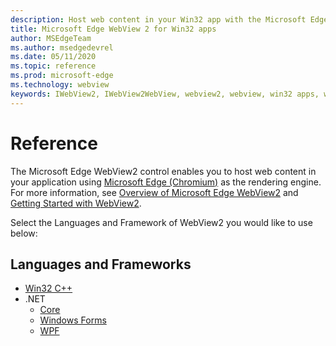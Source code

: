 ```yaml
---
description: Host web content in your Win32 app with the Microsoft Edge WebView 2 control
title: Microsoft Edge WebView 2 for Win32 apps
author: MSEdgeTeam
ms.author: msedgedevrel
ms.date: 05/11/2020
ms.topic: reference
ms.prod: microsoft-edge
ms.technology: webview
keywords: IWebView2, IWebView2WebView, webview2, webview, win32 apps, win32, edge, ICoreWebView2, ICoreWebView2Controller, browser control, edge html
---
```


# Reference

The Microsoft Edge WebView2 control enables you to host web content in your application using [Microsoft Edge \(Chromium\)](https://www.microsoftedgeinsider.com) as the rendering engine.  For more information, see [Overview of Microsoft Edge WebView2](./index.md) and [Getting Started with WebView2](gettingstarted/win32.md).

Select the Languages and Framework of WebView2 you would like to use below:

## Languages and Frameworks

* [Win32 C++](reference/win32/0-9-488-reference-webview2.md)
* .NET
  * [Core](reference/dotnet/0-9-494-reference-webview2.md)
  * [Windows Forms](reference/winforms/0-9-494-reference-webview2.md)
  * [WPF](reference/wpf/0-9-494-reference-webview2.md)
